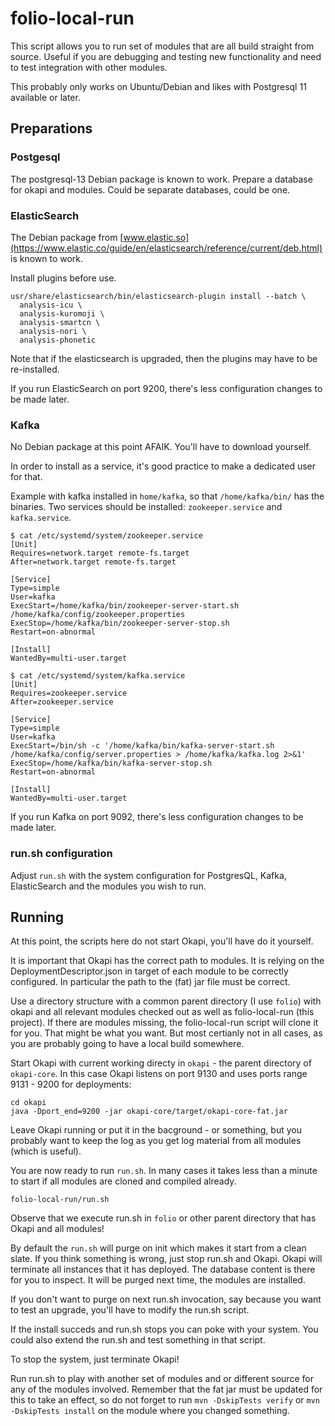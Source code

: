 # folio-local-run

This script allows you to run set of modules that are all build straight
from source. Useful if you are debugging and testing new functionality
and need to test integration with other modules.

This probably only works on Ubuntu/Debian and likes with Postgresql 11
available or later.

## Preparations

### Postgesql

The postgresql-13 Debian package is known to work.
Prepare a database for okapi and modules. Could be separate databases,
could be one.

### ElasticSearch

The Debian package from
[www.elastic.so](https://www.elastic.co/guide/en/elasticsearch/reference/current/deb.html) is known to work.

Install plugins before use. 

    usr/share/elasticsearch/bin/elasticsearch-plugin install --batch \
      analysis-icu \
      analysis-kuromoji \
      analysis-smartcn \
      analysis-nori \
      analysis-phonetic

Note that if the elasticsearch is upgraded, then the plugins may have to
be re-installed.

If you run ElasticSearch on port 9200, there's less configuration
changes to be made later.

### Kafka

No Debian package at this point AFAIK. You'll have to download yourself.

In order to install as a service, it's good practice to make a dedicated
user for that.

Example with kafka installed in `home/kafka`, so that
`/home/kafka/bin/` has the binaries. Two services should be installed:
`zookeeper.service` and `kafka.service`.

```
$ cat /etc/systemd/system/zookeeper.service 
[Unit]
Requires=network.target remote-fs.target
After=network.target remote-fs.target

[Service]
Type=simple
User=kafka
ExecStart=/home/kafka/bin/zookeeper-server-start.sh /home/kafka/config/zookeeper.properties
ExecStop=/home/kafka/bin/zookeeper-server-stop.sh
Restart=on-abnormal

[Install]
WantedBy=multi-user.target
```

```
$ cat /etc/systemd/system/kafka.service 
[Unit]
Requires=zookeeper.service
After=zookeeper.service

[Service]
Type=simple
User=kafka
ExecStart=/bin/sh -c '/home/kafka/bin/kafka-server-start.sh /home/kafka/config/server.properties > /home/kafka/kafka.log 2>&1'
ExecStop=/home/kafka/bin/kafka-server-stop.sh
Restart=on-abnormal

[Install]
WantedBy=multi-user.target
```

If you run Kafka on port 9092, there's less configuration
changes to be made later.

### run.sh configuration

Adjust `run.sh` with the system configuration for PostgresQL,
Kafka, ElasticSearch and the modules you wish to run.

## Running

At this point, the scripts here do not start Okapi, you'll have do it
yourself.

It is important that Okapi has the correct path to modules. It is relying
on the DeploymentDescriptor.json in target of each module to be correctly
configured. In particular the path to the (fat) jar file must be correct.

Use a directory structure with a common parent directory (I use `folio`) with okapi and all relevant modules checked out as well as folio-local-run (this
project). If there are modules missing, the folio-local-run script will
clone it for you. That might be what you want. But most certianly not
in all cases, as you are probably going to have a local build somewhere.

Start Okapi with current working directy in `okapi` - the parent directory
of `okapi-core`. In this case Okapi listens on port 9130 and uses ports range 9131 - 9200 for deployments:

    cd okapi
    java -Dport_end=9200 -jar okapi-core/target/okapi-core-fat.jar

Leave Okapi running or put it in the bacground - or something, but you probably want to keep the log as you get log material from all modules (which is useful).

You are now ready to run `run.sh`. In many cases it takes less than a minute to start if all modules are cloned and compiled already. 

    folio-local-run/run.sh

Observe that we execute run.sh in `folio` or other parent directory
that has Okapi and all modules!

By default the `run.sh` will purge on init which makes it start from a
clean slate. If you think something is wrong, just stop run.sh and Okapi.
Okapi will terminate all instances that it has deployed. The database
content is there for you to inspect. It will be purged next time, the
modules are installed.

If you don't want to purge on next run.sh invocation, say because you want
to test an upgrade, you'll have to modify the run.sh script.

If the install succeds and run.sh stops you can poke with your system.
You could also extend the run.sh and test something in that script.

To stop the system, just terminate Okapi!

Run run.sh to play with another set of modules and or different source for
any of the modules involved. Remember that the fat jar must be updated for this
to take an effect, so do not forget to run `mvn -DskipTests verify` or
`mvn -DskipTests install` on the module where you changed something.







